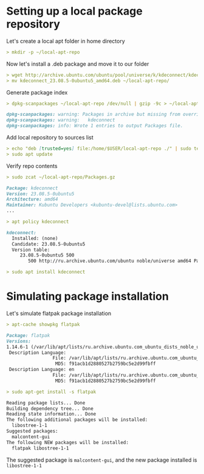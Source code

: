 # Setting up a local package repository

Let's create a local apt folder in home directory
```markdown
> mkdir -p ~/local-apt-repo
```
Now let's install a .deb package and move it to our folder
```markdown
> wget http://archive.ubuntu.com/ubuntu/pool/universe/k/kdeconnect/kdeconnect_23.08.5-0ubuntu5_amd64.deb
> mv kdeconnect_23.08.5-0ubuntu5_amd64.deb ~/local-apt-repo/
```

Generate package index
```markdown
> dpkg-scanpackages ~/local-apt-repo /dev/null | gzip -9c > ~/local-apt-repo/Packages.gz
```
```markdown
dpkg-scanpackages: warning: Packages in archive but missing from override file:
dpkg-scanpackages: warning:   kdeconnect
dpkg-scanpackages: info: Wrote 1 entries to output Packages file.
```

Add local repository to sources list

```markdown
> echo "deb [trusted=yes] file:/home/$USER/local-apt-repo ./" | sudo tee /etc/apt/sources.list.d/local-apt-repo.list
> sudo apt update
```

Verify repo contents

```markdown
> sudo zcat ~/local-apt-repo/Packages.gz
```
```markdown
Package: kdeconnect
Version: 23.08.5-0ubuntu5
Architecture: amd64
Maintainer: Kubuntu Developers <kubuntu-devel@lists.ubuntu.com>
...
```
```markdown
> apt policy kdeconnect
```
```markdown
kdeconnect:
  Installed: (none)
  Candidate: 23.08.5-0ubuntu5
  Version table:
     23.08.5-0ubuntu5 500
        500 http://ru.archive.ubuntu.com/ubuntu noble/universe amd64 Packages
```

```markdown
> sudo apt install kdeconnect
```

# Simulating package installation

Let's simulate flatpak package installation

```markdown
> apt-cache showpkg flatpak
```

```markdown
Package: flatpak
Versions: 
1.14.6-1 (/var/lib/apt/lists/ru.archive.ubuntu.com_ubuntu_dists_noble_universe_binary-amd64_Packages) (/var/lib/dpkg/status)
 Description Language: 
                 File: /var/lib/apt/lists/ru.archive.ubuntu.com_ubuntu_dists_noble_universe_binary-amd64_Packages
                  MD5: f91acb1d2880527b2759bc5e2d99fbff
 Description Language: en
                 File: /var/lib/apt/lists/ru.archive.ubuntu.com_ubuntu_dists_noble_universe_i18n_Translation-en
                  MD5: f91acb1d2880527b2759bc5e2d99fbff
```

```markdown
> sudo apt-get install -s flatpak
```
```markdown
Reading package lists... Done
Building dependency tree... Done
Reading state information... Done
The following additional packages will be installed:
  libostree-1-1
Suggested packages:
  malcontent-gui
The following NEW packages will be installed:
  flatpak libostree-1-1
```
The suggested package is `malcontent-gui`, and the new package installed is `libostree-1-1`


